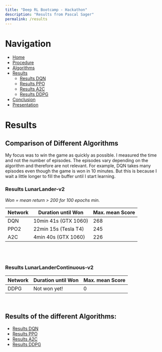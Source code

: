 ```yaml
---
title: "Deep RL Bootcamp - Hackathon"
description: "Results from Pascal Sager"
permalink: /results
---
```


# Navigation
- [Home](/rl-bootcamp-hackathon/)
- [Procedure](/rl-bootcamp-hackathon/procedure)
- [Algorithms](/rl-bootcamp-hackathon/algorithms)
- [Results](/rl-bootcamp-hackathon/results)
  - [Results DQN](/rl-bootcamp-hackathon/results_dqn)
  - [Results PPO](/rl-bootcamp-hackathon/results_ppo2)
  - [Results A2C](/rl-bootcamp-hackathon/results_a2c)
  - [Results DDPG](/rl-bootcamp-hackathon/results_ddpg)
- [Conclusion](/rl-bootcamp-hackathon/conclusion)
- [Presentation](/rl-bootcamp-hackathon/presentation)

# Results

## Comparison of Different Algorithms
My focus was to win the game as quickly as possible. I measured the time and not the number of episodes. The episodes vary  depending on the algorithm and therefore are not relevant.
For example, DQN takes many episodes even though the game is won in 10 minutes. But this is because I wait a little longer to fill the buffer until I start learning.

### Results LunarLander-v2

*Won = mean return > 200 for 100 epochs min.*

| **Network**  | **Duration until Won** | **Max. mean Score** |
|--------------|------------------------|---------------------|
| DQN          | 10min 41s (GTX 1060)   | 268                 |
| PPO2         | 22min 15s (Tesla T4)   | 245                 |
| A2C          |  4min 40s (GTX 1060)   | 226                 |

<br>
<br>

### Results LunarLanderContinuous-v2

| **Network**  | **Duration until Won** | **Max. mean Score** |
|--------------|------------------------|---------------------|
| DDPG         | Not won yet!           | 0                   |


<br>

## Results of the different Algorithms:
- [Results DQN](/rl-bootcamp-hackathon/results_dqn)
- [Results PPO](/rl-bootcamp-hackathon/results_ppo2)
- [Results A2C](/rl-bootcamp-hackathon/results_a2c)
- [Results DDPG](/rl-bootcamp-hackathon/results_ddpg)
